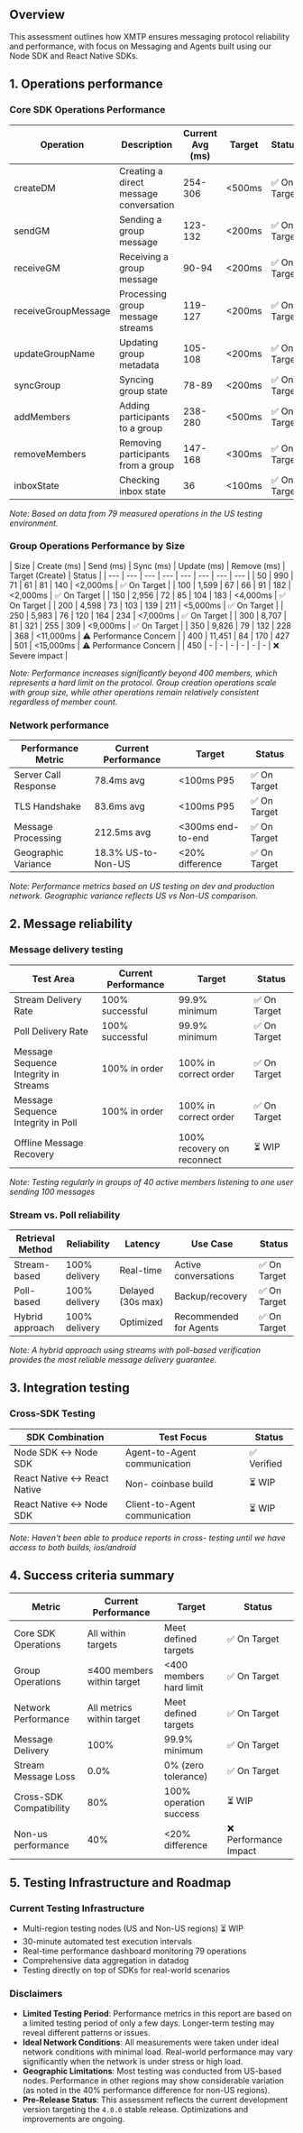 ## Overview

This assessment outlines how XMTP ensures messaging protocol reliability and performance, with focus on Messaging and Agents built using our Node SDK and React Native SDKs.

## 1. Operations performance

### Core SDK Operations Performance

| Operation           | Description                            | Current Avg (ms) | Target | Status       |
| ------------------- | -------------------------------------- | ---------------- | ------ | ------------ |
| createDM            | Creating a direct message conversation | 254-306          | <500ms | ✅ On Target |
| sendGM              | Sending a group message                | 123-132          | <200ms | ✅ On Target |
| receiveGM           | Receiving a group message              | 90-94            | <200ms | ✅ On Target |
| receiveGroupMessage | Processing group message streams       | 119-127          | <200ms | ✅ On Target |
| updateGroupName     | Updating group metadata                | 105-108          | <200ms | ✅ On Target |
| syncGroup           | Syncing group state                    | 78-89            | <200ms | ✅ On Target |
| addMembers          | Adding participants to a group         | 238-280          | <500ms | ✅ On Target |
| removeMembers       | Removing participants from a group     | 147-168          | <300ms | ✅ On Target |
| inboxState          | Checking inbox state                   | 36               | <100ms | ✅ On Target |

_Note: Based on data from 79 measured operations in the US testing environment._

### Group Operations Performance by Size

| Size | Create (ms) | Send (ms) | Sync
(ms) | Update (ms) | Remove (ms) | Target (Create) | Status |
| --- | --- | --- | --- | --- | --- | --- | --- |
| 50 | 990 | 71 | 61 | 81 | 140 | <2,000ms | ✅ On Target |
| 100 | 1,599 | 67 | 66 | 91 | 182 | <2,000ms | ✅ On Target |
| 150 | 2,956 | 72 | 85 | 104 | 183 | <4,000ms | ✅ On Target |
| 200 | 4,598 | 73 | 103 | 139 | 211 | <5,000ms | ✅ On Target |
| 250 | 5,983 | 76 | 120 | 164 | 234 | <7,000ms | ✅ On Target |
| 300 | 8,707 | 81 | 321 | 255 | 309 | <9,000ms | ✅ On Target |
| 350 | 9,826 | 79 | 132 | 228 | 368 | <11,000ms | ⚠️ Performance Concern |
| 400 | 11,451 | 84 | 170 | 427 | 501 | <15,000ms | ⚠️ Performance Concern |
| 450 | - | - | - | - | - | - | ❌ Severe impact |

_Note: Performance increases significantly beyond 400 members, which represents a hard limit on the protocol. Group creation operations scale with group size, while other operations remain relatively consistent regardless of member count._

### Network performance

| Performance Metric   | Current Performance | Target            | Status       |
| -------------------- | ------------------- | ----------------- | ------------ |
| Server Call Response | 78.4ms avg          | <100ms P95        | ✅ On Target |
| TLS Handshake        | 83.6ms avg          | <100ms P95        | ✅ On Target |
| Message Processing   | 212.5ms avg         | <300ms end-to-end | ✅ On Target |
| Geographic Variance  | 18.3% US-to-Non-US  | <20% difference   | ✅ On Target |

_Note: Performance metrics based on US testing on dev and production network. Geographic variance reflects US vs Non-US comparison._

## 2. Message reliability

### Message delivery testing

| Test Area                             | Current Performance | Target                     | Status       |
| ------------------------------------- | ------------------- | -------------------------- | ------------ |
| Stream Delivery Rate                  | 100% successful     | 99.9% minimum              | ✅ On Target |
| Poll Delivery Rate                    | 100% successful     | 99.9% minimum              | ✅ On Target |
| Message Sequence Integrity in Streams | 100% in order       | 100% in correct order      | ✅ On Target |
| Message Sequence Integrity in Poll    | 100% in order       | 100% in correct order      | ✅ On Target |
| Offline Message Recovery              |                     | 100% recovery on reconnect | ⏳ WIP       |

_Note: Testing regularly in groups of 40 active members listening to one user sending 100 messages_

### Stream vs. Poll reliability

| Retrieval Method | Reliability   | Latency           | Use Case               | Status       |
| ---------------- | ------------- | ----------------- | ---------------------- | ------------ |
| Stream-based     | 100% delivery | Real-time         | Active conversations   | ✅ On Target |
| Poll-based       | 100% delivery | Delayed (30s max) | Backup/recovery        | ✅ On Target |
| Hybrid approach  | 100% delivery | Optimized         | Recommended for Agents | ✅ On Target |

_Note: A hybrid approach using streams with poll-based verification provides the most reliable message delivery guarantee._

## 3. Integration testing

### Cross-SDK Testing

| SDK Combination              | Test Focus                    | Status      |
| ---------------------------- | ----------------------------- | ----------- |
| Node SDK ↔ Node SDK         | Agent-to-Agent communication  | ✅ Verified |
| React Native ↔ React Native | Non- coinbase build           | ⏳ WIP      |
| React Native ↔ Node SDK     | Client-to-Agent communication | ⏳ WIP      |

_Note: Haven't been able to produce reports in cross- testing until we have access to both builds, ios/android_

## 4. Success criteria summary

| Metric                  | Current Performance        | Target                  | Status                |
| ----------------------- | -------------------------- | ----------------------- | --------------------- |
| Core SDK Operations     | All within targets         | Meet defined targets    | ✅ On Target          |
| Group Operations        | ≤400 members within target | <400 members hard limit | ✅ On Target          |
| Network Performance     | All metrics within target  | Meet defined targets    | ✅ On Target          |
| Message Delivery        | 100%                       | 99.9% minimum           | ✅ On Target          |
| Stream Message Loss     | 0.0%                       | 0% (zero tolerance)     | ✅ On Target          |
| Cross-SDK Compatibility | 80%                        | 100% operation success  | ⏳ WIP                |
| Non-us performance      | 40%                        | <20% difference         | ❌ Performance Impact |

## 5. Testing Infrastructure and Roadmap

### Current Testing Infrastructure

- Multi-region testing nodes (US and Non-US regions) ⏳ WIP
- 30-minute automated test execution intervals
- Real-time performance dashboard monitoring 79 operations
- Comprehensive data aggregation in datadog
- Testing directly on top of SDKs for real-world scenarios

### Disclaimers

- **Limited Testing Period**: Performance metrics in this report are based on a limited testing period of only a few days. Longer-term testing may reveal different patterns or issues.
- **Ideal Network Conditions**: All measurements were taken under ideal network conditions with minimal load. Real-world performance may vary significantly when the network is under stress or high load.
- **Geographic Limitations**: Most testing was conducted from US-based nodes. Performance in other regions may show considerable variation (as noted in the 40% performance difference for non-US regions).
- **Pre-Release Status**: This assessment reflects the current development version targeting the `4.0.0` stable release. Optimizations and improvements are ongoing.
